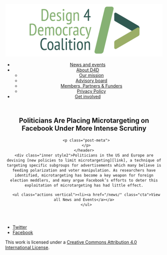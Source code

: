 <!DOCTYPE html>
<html lang="en_US"><head>
  <meta charset="utf-8">
  <meta http-equiv="X-UA-Compatible" content="IE=edge">
  <meta name="viewport" content="width=device-width, initial-scale=1">
  <link rel="apple-touch-icon" sizes="180x180" href="/assets/favicon/apple-touch-icon.png">
  <link rel="icon" type="image/png" sizes="32x32" href="/assets/favicon/favicon-32x32.png">
  <link rel="icon" type="image/png" sizes="16x16" href="/assets/favicon/favicon-16x16.png">
  <link rel="manifest" href="/site.webmanifest">
  <link rel="mask-icon" href="/assets/favicon/safari-pinned-tab.svg" color="#5bbad5">
  <meta name="msapplication-TileColor" content="#00aba9">
  <meta name="theme-color" content="#ffffff">

  
  <!-- Begin Jekyll SEO tag v2.4.0 -->
<title>Politicians Are Placing Microtargeting on Facebook Under More Intense Scrutiny | D4D Coalition</title>
<meta name="generator" content="Jekyll v3.7.3" />
<meta property="og:title" content="Politicians Are Placing Microtargeting on Facebook Under More Intense Scrutiny" />
<meta property="og:locale" content="en_US" />
<meta name="description" content="Politicians in the US and Europe are devising new policies to limit microtargeting, a technique of targeting specific subgroups for advertisements which many believe is feeding polarization and voter manipulation. As researchers have identified, microtargeting has become a key weapon for foreign election meddlers, and many argue Facebook’s efforts to deter this exploitation of microtargeting has had little effect." />
<meta property="og:description" content="Politicians in the US and Europe are devising new policies to limit microtargeting, a technique of targeting specific subgroups for advertisements which many believe is feeding polarization and voter manipulation. As researchers have identified, microtargeting has become a key weapon for foreign election meddlers, and many argue Facebook’s efforts to deter this exploitation of microtargeting has had little effect." />
<link rel="canonical" href="https://d4dcoalition.org/news/Politicians-Are-Placing-Microtargeting-on-Facebook-Under-More-Intense-Scrutiny.html" />
<meta property="og:url" content="https://d4dcoalition.org/news/Politicians-Are-Placing-Microtargeting-on-Facebook-Under-More-Intense-Scrutiny.html" />
<meta property="og:site_name" content="D4D Coalition" />
<meta property="og:type" content="article" />
<meta property="article:published_time" content="2018-08-16T00:00:00+01:00" />
<meta name="twitter:card" content="summary" />
<meta name="twitter:site" content="@design4dem" />
<meta name="google-site-verification" content="" />
<script type="application/ld+json">
{"description":"Politicians in the US and Europe are devising new policies to limit microtargeting, a technique of targeting specific subgroups for advertisements which many believe is feeding polarization and voter manipulation. As researchers have identified, microtargeting has become a key weapon for foreign election meddlers, and many argue Facebook’s efforts to deter this exploitation of microtargeting has had little effect.","@type":"BlogPosting","url":"https://d4dcoalition.org/news/Politicians-Are-Placing-Microtargeting-on-Facebook-Under-More-Intense-Scrutiny.html","publisher":{"@type":"Organization","logo":{"@type":"ImageObject","url":"https://d4dcoalition.org/assets/img/logos/d4d-logo.png"}},"headline":"Politicians Are Placing Microtargeting on Facebook Under More Intense Scrutiny","dateModified":"2018-08-16T00:00:00+01:00","datePublished":"2018-08-16T00:00:00+01:00","mainEntityOfPage":{"@type":"WebPage","@id":"https://d4dcoalition.org/news/Politicians-Are-Placing-Microtargeting-on-Facebook-Under-More-Intense-Scrutiny.html"},"@context":"http://schema.org"}</script>
<!-- End Jekyll SEO tag -->

  <link rel="stylesheet" href="/tarteaucitron/css/tarteaucitron.css">
  <link rel="stylesheet" href="/assets/main.css">

  <link type="application/atom+xml" rel="alternate" href="https://d4dcoalition.org/feed.xml" title="D4D Coalition" />

</head>
<body>
  <!-- Wrapper -->
  <div id="wrapper"><header class="" role="banner" id="header">
    <!-- Logo -->
    <div class="logo">
      <a class="site-title" rel="author" href="/"><img src="/assets/img/d4d-logo.png" alt="D4D Coalition" /></a>
    </div><!-- to do: figure out how to manage dropdown -->
      <!-- Nav -->
      <nav id="nav"><ul><li class="current">
            <a class="page-link" href="/news/">
              News and events
            </a></li><li class="">
            <a class="page-link icon fa-angle-down" href="/areas-focus/">
              About D4D
            </a><ul><li>
                  <a href="/areas-focus/#">
                    Our mission
                  </a>
              </li><li>
                  <a href="/advisory-board/#">
                    Advisory board
                  </a>
              </li><li>
                  <a href="/members-partners-funders/#">
                    Members, Partners &amp; Funders
                  </a>
              </li><li>
                  <a href="/privacy-policy.html#">
                    Privacy Policy
                  </a>
              </li></ul></li><li class="">
            <a class="page-link" href="/join-us/">
              Get involved
            </a></li></ul></nav></header>
<section class="main alt event" aria-label="Content">
    <header>
      <h2 class="post-title">Politicians Are Placing Microtargeting on Facebook Under More Intense Scrutiny</h2>
      

      <p class="post-meta">
      </p>
    </header>
    <div class="inner style2">Politicians in the US and Europe are devising [new policies to limit microtargeting][link], a technique of targeting specific subgroups for advertisements which many believe is feeding polarization and voter manipulation. As researchers have identified, microtargeting has become a key weapon for foreign election meddlers, and many argue Facebook’s efforts to deter this exploitation of microtargeting has had little effect.

[link]: https://www.nytimes.com/2018/08/16/technology/facebook-microtargeting-advertising.html



      <ul class="actions vertical"><li><a href="/news/" class="cta">View all News and Events</a></a>
      </ul>
  </div>
</section>
<footer id="footer" class="accent3">
  <ul class="icons">
    <li><a href="https://twitter.com/design4dem" class="icon alt fa-twitter"><span class="label">Twitter</span></a></li>
    <li><a href="https://www.facebook.com/Design4Democracy" class="icon alt fa-facebook"><span class="label">Facebook</span></a></li>
    <!--li><a href="#" class="icon alt fa-instagram"><span class="label">Instagram</span></a></li>
    <li><a href="#" class="icon alt fa-github"><span class="label">GitHub</span></a></li>
    <li><a href="#" class="icon alt fa-phone"><span class="label">Phone</span></a></li>
    <li><a href="#" class="icon alt fa-envelope-o"><span class="label">Email</span></a></li-->
  </ul>
  <p class="copyright">This work is licensed under a <a rel="license" href="http://creativecommons.org/licenses/by/4.0/">Creative Commons Attribution 4.0 International License</a>.</p>
</footer>
</div><!-- /wrapper -->
  <!-- Scripts -->
    <script src="/assets/js/scripts.min.js"></script><script src="/tarteaucitron/tarteaucitron.js"></script>
    <script type="text/javascript">
    (function($) {
      $(document).ready(function(){
        tarteaucitron.init({
          "hashtag": "#tarteaucitron", /* Automatically open the panel with the hashtag */
          "highPrivacy": false, /* disabling the auto consent feature on navigation? */
          "orientation": "top", /* the big banner should be on 'top' or 'bottom'? */
          "adblocker": false, /* Display a message if an adblocker is detected */
          "showAlertSmall": true, /* show the small banner on bottom right? */
          "cookieslist": true, /* Display the list of cookies installed ? */
          "removeCredit": false, /* remove the credit link? */
          //"cookieDomain": ".example.com" /* Domain name on which the cookie for the subdomains will be placed */
        });
      });
    })(jQuery);
    </script><script type="text/javascript">
  tarteaucitron.user.analyticsUa = 'UA-120811815-1';
  tarteaucitron.user.analyticsMore = function () { /* add here your optionnal ga.push() */ };
  (tarteaucitron.job = tarteaucitron.job || []).push('analytics');
</script></body>

</html>
